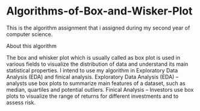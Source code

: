 # Algorithms-of-Box-and-Wisker-Plot
This is the algorithm assignment that i assigned during my second year of computer science.

About this algorithm

The box and whisker plot which is usually called as box plot is used in various fields to visualize the distribution of data and understand its main statistical properties. I intend to use my algorithm in Exploratory Data Analysis (EDA) and finical analysis.
Exploratory Data Analysis (EDA) – analysts use box plots to summarize main features of a dataset, such as median, quartiles and potential outliers.
Finical Analysis – Investors use box plots to visualize the range of returns for different investments and to assess risk.
